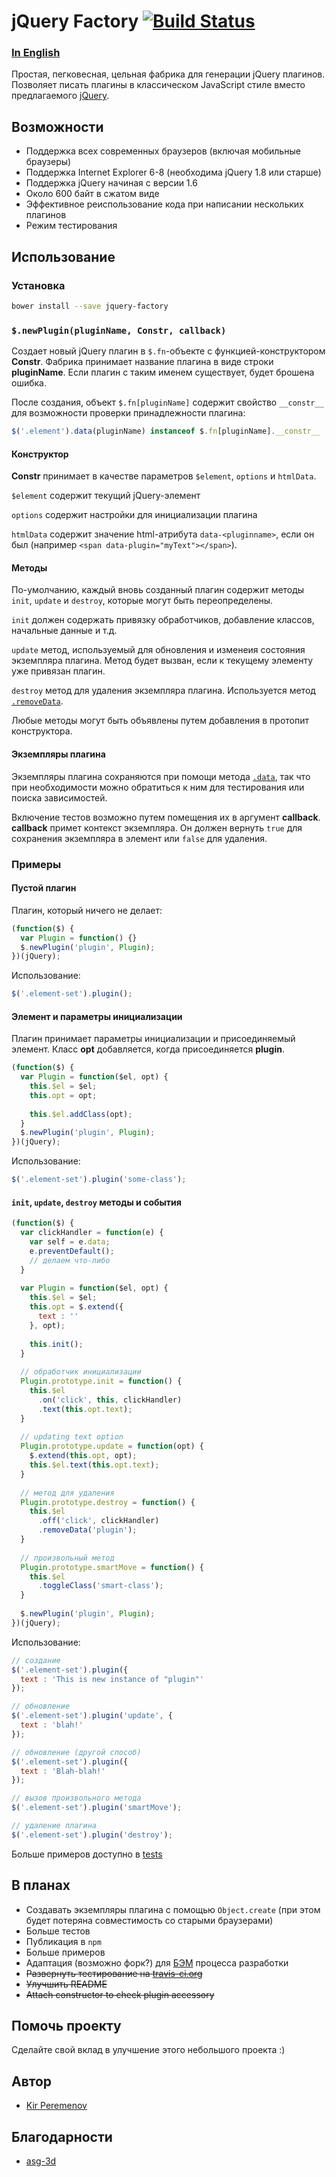 # jQuery Factory [![Build Status](https://travis-ci.org/peremenov/jquery-factory.svg?branch=master)](https://travis-ci.org/peremenov/jquery-factory)

### [In English](https://github.com/peremenov/jquery-factory/blob/master/README.md)

Простая, пегковесная, цельная фабрика для генерации jQuery плагинов. Позволяет писать плагины в классическом JavaScript стиле вместо предлагаемого [jQuery](https://learn.jquery.com/plugins/basic-plugin-creation/).

## Возможности

- Поддержка всех современных браузеров (включая мобильные браузеры)
- Поддержка Internet Explorer 6-8 (необходима jQuery 1.8 или старше)
- Поддержка jQuery начиная с версии 1.6
- Около 600 байт в сжатом виде
- Эффективное реиспользование кода при написании нескольких плагинов
- Режим тестирования

## Использование

### Установка

```bash
bower install --save jquery-factory
```

### `$.newPlugin(pluginName, Constr, callback)`

Создает новый jQuery плагин в `$.fn`-объекте с функцией-конструктором **Constr**. Фабрика принимает название плагина в виде строки **pluginName**. Если плагин с таким именем существует, будет брошена ошибка.

После создания, объект `$.fn[pluginName]` содержит свойство `__constr__` для возможности проверки принадлежности плагина:

```javascript
$('.element').data(pluginName) instanceof $.fn[pluginName].__constr__
```

#### Конструктор

**Constr** принимает в качестве параметров `$element`, `options` и `htmlData`.

`$element` содержит текущий jQuery-элемент

`options` содержит настройки для инициализации плагина

`htmlData` содержит значение html-атрибута `data-<pluginname>`, если он был (например `<span data-plugin="myText"></span>`).

#### Методы

По-умолчанию, каждый вновь созданный плагин содержит методы `init`, `update` и `destroy`, которые могут быть переопределены.

`init` должен содержать привязку обработчиков, добавление классов, начальные данные и т.д.

`update` метод, используемый для обновления и изменеия состояния экземпляра плагина. Метод будет вызван, если к текущему элементу уже привязан плагин.

`destroy` метод для удаления экземпляра плагина. Используется метод [`.removeData`](http://api.jquery.com/removeData/).

Любые методы могут быть объявлены путем добавления в протопит конструктора.

#### Экземпляры плагина

Экземпляры плагина сохраняются при помощи метода [`.data`](http://api.jquery.com/data/), так что при необходимости можно обратиться к ним для тестирования или поиска зависимостей.

Включение тестов возможно путем помещения их в аргумент **callback**. **callback** примет контекст экземпляра. Он должен вернуть `true` для сохранения экземпляра в элемент или `false` для удаления.

### Примеры

#### Пустой плагин

Плагин, который ничего не делает:

```javascript
(function($) {
  var Plugin = function() {}
  $.newPlugin('plugin', Plugin);
})(jQuery);
```
Использование:

```javascript
$('.element-set').plugin();
```

#### Элемент и параметры инициализации

Плагин принимает параметры инициализации и присоединяемый элемент. Класс **opt** добавляется, когда присоединяется **plugin**.

```javascript
(function($) {
  var Plugin = function($el, opt) {
    this.$el = $el;
    this.opt = opt;
    
    this.$el.addClass(opt);
  }
  $.newPlugin('plugin', Plugin);
})(jQuery);
```

Использование:

```javascript
$('.element-set').plugin('some-class');

```

#### `init`, `update`, `destroy` методы и события

```javascript
(function($) {
  var clickHandler = function(e) {
    var self = e.data;
    e.preventDefault();
    // делаем что-либо
  }
  
  var Plugin = function($el, opt) {
    this.$el = $el;
    this.opt = $.extend({
      text : ''
    }, opt);
    
    this.init();
  }
  
  // обработчик инициализации
  Plugin.prototype.init = function() {
    this.$el
      .on('click', this, clickHandler)
      .text(this.opt.text);
  }
  
  // updating text option
  Plugin.prototype.update = function(opt) {
    $.extend(this.opt, opt);
    this.$el.text(this.opt.text);
  }
  
  // метод для удаления
  Plugin.prototype.destroy = function() {
    this.$el
      .off('click', clickHandler)
      .removeData('plugin');
  }
  
  // произвольный метод
  Plugin.prototype.smartMove = function() {
    this.$el
      .toggleClass('smart-class');
  }
  
  $.newPlugin('plugin', Plugin);
})(jQuery);
```

Использование:

```javascript
// создание
$('.element-set').plugin({
  text : 'This is new instance of "plugin"'
});

// обновление
$('.element-set').plugin('update', {
  text : 'blah!'
});

// обновление (другой способ)
$('.element-set').plugin({
  text : 'Blah-blah!'
});

// вызов произвольного метода
$('.element-set').plugin('smartMove');

// удаление плагина
$('.element-set').plugin('destroy');

```

Больше примеров доступно в [tests](https://github.com/peremenov/jquery-factory/blob/master/test/tests.js)


## В планах

- Создавать экземпляры плагина с помощью `Object.create` (при этом будет потеряна совместимость со старыми браузерами)
- Больше тестов
- Публикация в `npm`
- Больше примеров
- Адаптация (возможно форк?) для [БЭМ](https://ru.bem.info/) процесса разработки
- ~~Развернуть тестирование на [travis-ci.org](https://travis-ci.org)~~
- ~~Улучшить README~~
- ~~Attach constructor to check plugin accessory~~


## Помочь проекту

Сделайте свой вклад в улучшение этого небольшого проекта :)

## Автор

- [Kir Peremenov](mailto:kirill@peremenov.ru)

## Благодарности

- [asg-3d](https://github.com/asg-3d)
